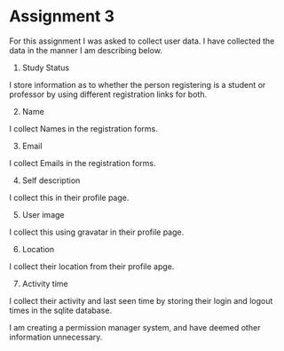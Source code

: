 # Assignment 3

For this assignment I was asked to collect user data. I have collected the data in the manner I am describing below.

1) Study Status

I store information as to whether the person registering is a student or professor by using different registration links for both.

2) Name

I collect Names in the registration forms.

3) Email

I collect Emails in the registration forms.

4) Self description 

I collect this in their profile page.

5) User image

I collect this using gravatar in their profile page.

6) Location

I collect their location from their profile apge.

7) Activity time

I collect their activity and last seen time by storing their login and logout times in the sqlite database.

I am creating a permission manager system, and have deemed other information unnecessary.
